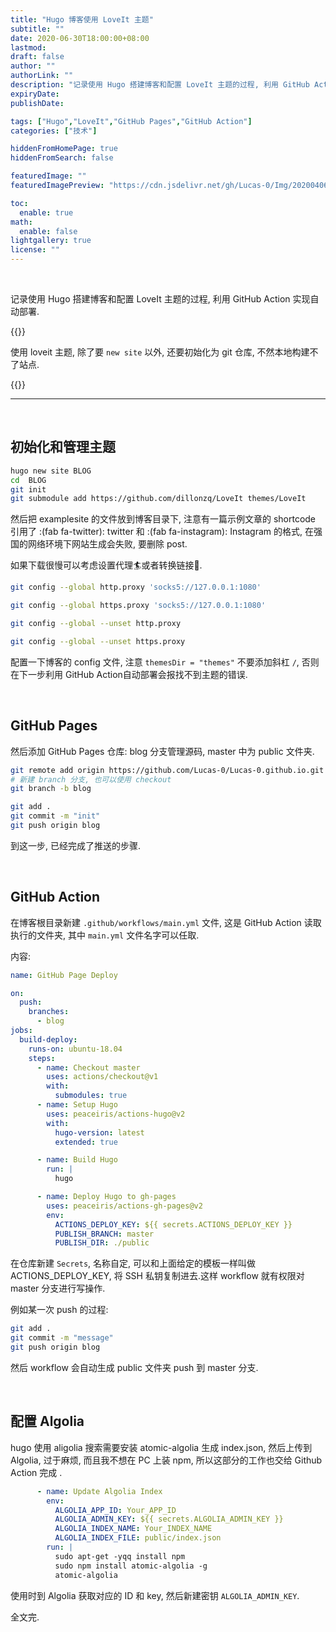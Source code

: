 ```yaml
---
title: "Hugo 博客使用 LoveIt 主题"
subtitle: ""
date: 2020-06-30T18:00:00+08:00
lastmod: 
draft: false
author: ""
authorLink: ""
description: "记录使用 Hugo 搭建博客和配置 LoveIt 主题的过程, 利用 GitHub Action 实现自动部署."
expiryDate: 
publishDate: 

tags: ["Hugo","LoveIt","GitHub Pages","GitHub Action"]
categories: ["技术"]

hiddenFromHomePage: true
hiddenFromSearch: false

featuredImage: ""
featuredImagePreview: "https://cdn.jsdelivr.net/gh/Lucas-0/Img/20200406212944.jpg"

toc:
  enable: true
math:
  enable: false
lightgallery: true
license: ""
---
```


<!--more-->

</br>

记录使用 Hugo 搭建博客和配置 LoveIt 主题的过程, 利用 GitHub Action 实现自动部署.

{{<admonition warning>}}

使用 loveit 主题, 除了要 `new site` 以外, 还要初始化为 git 仓库, 不然本地构建不了站点.

{{</admonition>}}

---

</br>

## 初始化和管理主题 ##

```bash
hugo new site BLOG
cd  BLOG
git init
git submodule add https://github.com/dillonzq/LoveIt themes/LoveIt
```

然后把 examplesite 的文件放到博客目录下, 注意有一篇示例文章的 shortcode 引用了 :(fab fa-twitter): twitter 和 :(fab fa-instagram): Instagram 的格式, 在强国的网络环境下网站生成会失败, 要删除 post.

如果下载很慢可以考虑设置代理:surfer:或者转换链接:link:.

```bash
git config --global http.proxy 'socks5://127.0.0.1:1080'

git config --global https.proxy 'socks5://127.0.0.1:1080'

git config --global --unset http.proxy

git config --global --unset https.proxy
```

配置一下博客的 config 文件, 注意 `themesDir = "themes"` 不要添加斜杠 `/`, 否则在下一步利用 GitHub Action自动部署会报找不到主题的错误.

</br>

## GitHub Pages ##

然后添加 GitHub Pages 仓库: blog 分支管理源码, master 中为 public 文件夹.
 ```bash
git remote add origin https://github.com/Lucas-0/Lucas-0.github.io.git
# 新建 branch 分支, 也可以使用 checkout
git branch -b blog

git add .
git commit -m "init"
git push origin blog
 ```

到这一步, 已经完成了推送的步骤.

</br>

## GitHub Action ##

在博客根目录新建 `.github/workflows/main.yml` 文件, 这是 GitHub Action 读取执行的文件夹, 其中 `main.yml` 文件名字可以任取.

内容:

```yaml
name: GitHub Page Deploy

on:
  push:
    branches:
      - blog
jobs:
  build-deploy:
    runs-on: ubuntu-18.04
    steps:
      - name: Checkout master
        uses: actions/checkout@v1      
        with:
          submodules: true
      - name: Setup Hugo
        uses: peaceiris/actions-hugo@v2
        with:
          hugo-version: latest
          extended: true

      - name: Build Hugo
        run: |
          hugo

      - name: Deploy Hugo to gh-pages
        uses: peaceiris/actions-gh-pages@v2
        env:
          ACTIONS_DEPLOY_KEY: ${{ secrets.ACTIONS_DEPLOY_KEY }}
          PUBLISH_BRANCH: master
          PUBLISH_DIR: ./public
```

在仓库新建 `Secrets`, 名称自定, 可以和上面给定的模板一样叫做 ACTIONS_DEPLOY_KEY, 将 SSH 私钥复制进去.这样 workflow 就有权限对 master 分支进行写操作.

例如某一次 push 的过程:

```bash
git add .
git commit -m "message"
git push origin blog
```

然后 workflow 会自动生成 public 文件夹 push 到 master 分支.

​    

## 配置 Algolia ##

hugo 使用 aligolia 搜索需要安装 atomic-algolia 生成 index.json, 然后上传到 Algolia, 过于麻烦, 而且我不想在 PC 上装 npm, 所以这部分的工作也交给 Github Action 完成 .

```yml
      - name: Update Algolia Index
        env:
          ALGOLIA_APP_ID: Your_APP_ID
          ALGOLIA_ADMIN_KEY: ${{ secrets.ALGOLIA_ADMIN_KEY }}
          ALGOLIA_INDEX_NAME: Your_INDEX_NAME
          ALGOLIA_INDEX_FILE: public/index.json
        run: |
          sudo apt-get -yqq install npm
          sudo npm install atomic-algolia -g
          atomic-algolia
```

使用时到 Algolia 获取对应的 ID 和 key, 然后新建密钥 `ALGOLIA_ADMIN_KEY`.

全文完.

</br>